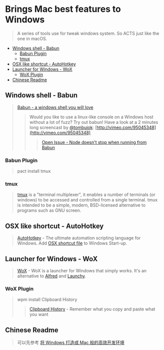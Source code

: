 # Brings Mac best features to Windows
> A series of tools use for tweak windows system. So ACTS just like the one in macOS.

<!-- MarkdownTOC autolink="true" autoanchor="true" bracket="round" -->

- [Windows shell - Babun](#windows-shell---babun)
	- [Babun Plugin](#babun-plugin)
	- [tmux](#tmux)
- [OSX like shortcut - AutoHotkey](#osx-like-shortcut---autohotkey)
- [Launcher for Windows - WoX](#launcher-for-windows---wox)
	- [WoX Plugin](#wox-plugin)
- [Chinese Readme](#chinese-readme)

<!-- /MarkdownTOC -->

<a name="windows-shell---babun"></a>
## Windows shell - Babun
> [Babun - a windows shell you will love](https://github.com/babun/babun)
>> Would you like to use a linux-like console on a Windows host without a lot of fuzz? Try out babun!
>> Have a look at a 2 minutes long screencast by [@tombujok](https://twitter.com/tombujok): [http://vimeo.com/95045348](http://vimeo.com/95045348)
<a name="babun-plugin"></a>
>>> [Open Issue - Node doesn't stop when running from Babun](https://github.com/babun/babun/issues/391)

<a name="babun-plugin"></a>
### Babun Plugin
> pact install tmux

<a name="tmux"></a>
### tmux
> [tmux](https://github.com/tmux/tmux) is a "terminal multiplexer", it enables a number of terminals (or windows) to be accessed and controlled from a single terminal. tmux is intended to be a simple, modern, BSD-licensed alternative to programs such as GNU screen.

<a name="osx-like-shortcut---autohotkey"></a>
## OSX like shortcut - AutoHotkey
> [AutoHotkey](https://www.autohotkey.com/) - The ultimate automation scripting language for Windows.
> Add [OSX shortcut file](./AHK/osx-shortcut.ahk) to Windows Start-up.

<a name="launcher-for-windows---wox"></a>
## Launcher for Windows - WoX
> [WoX](https://github.com/Wox-launcher/Wox) - WoX is a launcher for Windows that simply works. It's an alternative to [Alfred](https://www.alfredapp.com/) and [Launchy](http://www.launchy.net/).

<a name="wox-plugin"></a>
### WoX Plugin
> wpm install Clipboard History
>> [Clipboard History](http://www.getwox.com/plugin/4) - Remember what you copy and paste what you want

<a name="chinese-readme"></a>
## Chinese Readme
> 可以先参考 [将 Windows 打造成 Mac 般的高效开发环境](https://github.com/kenberkeley/make-windows-development-mac-like)
